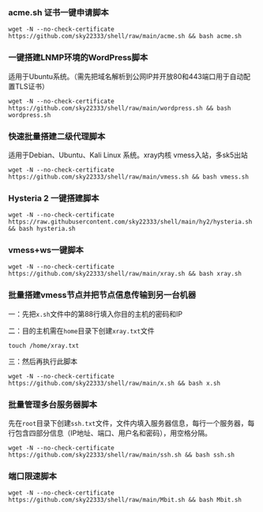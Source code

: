 ###  acme.sh 证书一键申请脚本



```
wget -N --no-check-certificate https://github.com/sky22333/shell/raw/main/acme.sh && bash acme.sh
```


###  一键搭建LNMP环境的WordPress脚本

适用于Ubuntu系统。（需先把域名解析到公网IP并开放80和443端口用于自动配置TLS证书）

```
wget -N --no-check-certificate https://github.com/sky22333/shell/raw/main/wordpress.sh && bash wordpress.sh
```


###  快速批量搭建二级代理脚本

适用于Debian、Ubuntu、Kali Linux 系统。xray内核 vmess入站，多sk5出站

```
wget -N --no-check-certificate https://github.com/sky22333/shell/raw/main/vmess.sh && bash vmess.sh
```

### Hysteria 2 一键搭建脚本

```
wget -N --no-check-certificate https://raw.githubusercontent.com/sky22333/shell/main/hy2/hysteria.sh && bash hysteria.sh
```


### vmess+ws一键脚本
```
wget -N --no-check-certificate https://github.com/sky22333/shell/raw/main/xray.sh && bash xray.sh
```

### 批量搭建vmess节点并把节点信息传输到另一台机器

一：先把`x.sh`文件中的第88行填入你目的主机的密码和IP

二：目的主机需在`home`目录下创建`xray.txt`文件
```
touch /home/xray.txt
```
三：然后再执行此脚本

```
wget -N --no-check-certificate https://github.com/sky22333/shell/raw/main/x.sh && bash x.sh
```

### 批量管理多台服务器脚本

先在`root`目录下创建`ssh.txt`文件，文件内填入服务器信息，每行一个服务器，每行包含四部分信息（IP地址、端口、用户名和密码），用空格分隔。
```
wget -N --no-check-certificate https://github.com/sky22333/shell/raw/main/ssh.sh && bash ssh.sh
```


###  端口限速脚本



```
wget -N --no-check-certificate https://github.com/sky22333/shell/raw/main/Mbit.sh && bash Mbit.sh
```
